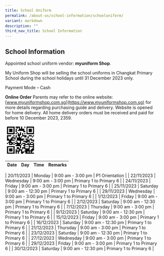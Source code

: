 ```yaml
---
title: School Uniform
permalink: /about-us/school-information/schooluniform/
variant: markdown
description: ""
third_nav_title: School Information
---
```

## School Information

Appointed school uniform vendor: **myuniform Shop**.

My Uniform Shop will be selling the school uniforms in Changkat Primary School during the school holidays until 31 December 2023 only.

Payment Mode – Cash
 
**Online Order**
Parents may refer to the online website: [www.myuniformshop.com.sg](https://www.myuniformshop.com.sg) for more details regarding purchasing guide and delivery. Website is opened for home delivery. All home delivery orders must be received and paid for before 10 December 2023, 2359.


<img style="width:20%" src="/images/My_Uniform_Shop__ASIA__Pte_Ltd___Changkat_Primary_School_2023.jpg"><br>


 | Date | Day | Time | Remarks | 
 | -------- | -------- | -------- | -------- | 

 | 20/11/2023 | Monday | 9:00 am - 3:00 pm | P1 Orientation | 
 | 22/11/2023 | Wednesday | 9:00 am - 3:00 pm | Primary 1 to Primary 6 | 
 | 24/11/2023 | Friday | 9:00 am - 3:00 pm | Primary 1 to Primary 6 | 
 | 25/11/2023 | Saturday | 9:00 am - 12:30 pm | Primary 1 to Primary 6 | 
 | 29/11/2023 | Wednesday | 9:00 am - 3:00 pm | Primary 1 to Primary 6 | 
 | 1/12/2023 | Friday | 9:00 am - 3:00 pm | Primary 1 to Primary 6 | 
 | 2/12/2023 | Saturday | 9:00 am - 12:30 pm | Primary 1 to Primary 6 | 
 | 7/12/2023 | Thursday | 9:00 am - 3:00 pm | Primary 1 to Primary 6 | 
 | 9/12/2023 | Saturday | 9:00 am - 12:30 pm | Primary 1 to Primary 6 | 
 | 15/12/2023 | Friday | 9:00 am - 3:00 pm | Primary 1 to Primary 6 | 
 | 16/12/2023 | Saturday | 9:00 am - 12:30 pm | Primary 1 to Primary 6 | 
 | 21/12/2023 | Thursday | 9:00 am - 3:00 pm | Primary 1 to Primary 6 | 
 | 23/12/2023 | Saturday | 9:00 am - 12:30 pm | Primary 1 to Primary 6 | 
 | 27/12/2023 | Wednesday | 9:00 am - 3:00 pm | Primary 1 to Primary 6 | 
 | 29/12/2023 | Friday | 9:00 am - 3:00 pm | Primary 1 to Primary 6 | 
 | 30/12/2023 | Saturday | 9:00 am - 12:30 pm | Primary 1 to Primary 6 | 

